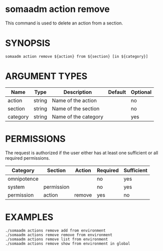 # somaadm action remove

This command is used to delete an action from a section.

# SYNOPSIS

```
somaadm action remove ${action} from ${section} [in ${category}]
```

# ARGUMENT TYPES

Name | Type |     Description   | Default | Optional
 --- |  --- | ----------------- | ------- | --------
action | string | Name of the action | | no
section | string | Name of the section | | no
category | string | Name of the category | | yes

# PERMISSIONS

The request is authorized if the user either has at least one
sufficient or all required permissions.

Category | Section | Action | Required | Sufficient
 ------- | ------- | ------ | -------- | ----------
omnipotence | | | no | yes
system | permission | | no | yes
permission | action | remove | yes | no

# EXAMPLES

```
./somaadm actions remove add from environment
./somaadm actions remove remove from environment
./somaadm actions remove list from environment
./somaadm actions remove show from environment in global
```
